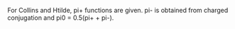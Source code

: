 For Collins and Htilde, pi+ functions are given.  pi- is obtained from charged conjugation and pi0 = 0.5(pi+ + pi-).

